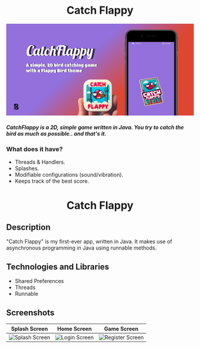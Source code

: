 <h1 align="center">
     Catch Flappy
</h1>

![asd](https://github.com/bugrahankaramollaoglu/catch-flappy/blob/main/graphics/catch_flappy_header.png)

##### CatchFlappy is a 2D, simple game written in Java. You try to catch the bird as much as possible.. and that's it.

### What does it have?
* Threads & Handlers.
* Splashes.
* Modifiable configurations (sound/vibration).
* Keeps track of the best score.


<h1 align="center">
     Catch Flappy
</h1>

## Description
<p>"Catch Flappy" is my first-ever app, written in Java. It makes use of asynchronous programming in Java using runnable methods. </p>

## Technologies and Libraries
- Shared Preferences
- Threads
- Runnable

## Screenshots

| Splash Screen | Home Screen | Game Screen | 
| ----------- | ----------- | ----------------
| ![Splash Screen](https://github.com/bugrahankaramollaoglu/catch-flappy/readme_files/photo_1.png) | ![Login Screen](https://github.com/bugrahankaramollaoglu/catch-flappy/readme_files/photo_2.png) | ![Register Screen](https://github.com/bugrahankaramollaoglu/catch-flappy/readme_files/photo_3.png) 

